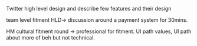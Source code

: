 Twitter high level design and describe few features and their design

team level fitment
HLD-> discussion around a payment system for 30mins.

HM cultural fitment round -> professional for fitment. 
    UI path values,
    UI path about
    more of beh but not technical.
    